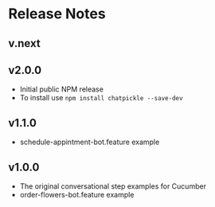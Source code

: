 # Release Notes

## v.next

## v2.0.0
* Initial public NPM release
* To install use `npm install chatpickle --save-dev`

## v1.1.0
* schedule-appintment-bot.feature example

## v1.0.0
* The original conversational step examples for Cucumber
* order-flowers-bot.feature example